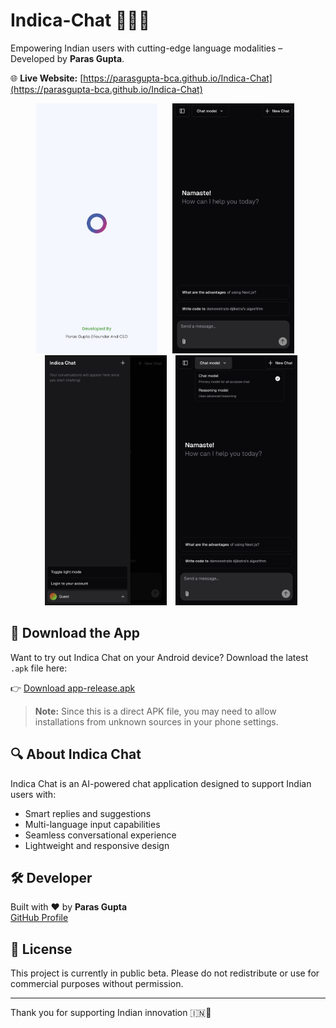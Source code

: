 # Indica-Chat 🤖🇮🇳

Empowering Indian users with cutting-edge language modalities – Developed by **Paras Gupta**.  

🌐 **Live Website:** [https://parasgupta-bca.github.io/Indica-Chat](https://parasgupta-bca.github.io/Indica-Chat)

<p align="center">
  <img src="https://raw.githubusercontent.com/ParasGupta-BCA/Indica-Chat/main/image/img1.jpg" height="400px" style="margin-right: 10px;" />
  <img src="https://raw.githubusercontent.com/ParasGupta-BCA/Indica-Chat/main/image/imgv2.jpg" height="400px" style="margin: 0 10px;" />
  <img src="https://raw.githubusercontent.com/ParasGupta-BCA/Indica-Chat/main/image/imgv3.jpg" height="400px" style="margin-left: 10px;" />
  <img src="https://raw.githubusercontent.com/ParasGupta-BCA/Indica-Chat/main/image/imgv4.jpg" height="400px" style="margin-left: 10px;" />
</p>

## 📱 Download the App

Want to try out Indica Chat on your Android device? Download the latest `.apk` file here:

👉 [Download app-release.apk](https://github.com/ParasGupta-BCA/Indica-Chat/raw/main/app-release.apk)

> **Note:** Since this is a direct APK file, you may need to allow installations from unknown sources in your phone settings.

## 🔍 About Indica Chat

Indica Chat is an AI-powered chat application designed to support Indian users with:

- Smart replies and suggestions  
- Multi-language input capabilities  
- Seamless conversational experience  
- Lightweight and responsive design

## 🛠️ Developer

Built with ❤️ by **Paras Gupta**  
[GitHub Profile](https://github.com/ParasGupta-BCA)

## 📝 License

This project is currently in public beta. Please do not redistribute or use for commercial purposes without permission.

---

Thank you for supporting Indian innovation 🇮🇳🚀
